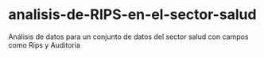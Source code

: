# analisis-de-RIPS-en-el-sector-salud
Análisis de datos para un conjunto de datos del sector salud con campos como Rips y Auditoria
